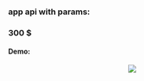 ### app api with params:
### 300 $

#### Demo:
<p align="center"> 
<img src="https://cdn.discordapp.com/attachments/997234795195142184/998424920247775262/checker.gif?size=4096"></img>
</p>
